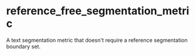 # reference_free_segmentation_metric
A text segmentation metric that doesn't require a reference segmentation boundary set.
